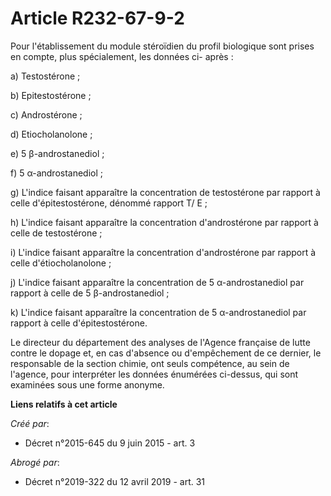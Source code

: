 # Article R232-67-9-2

Pour l'établissement du module stéroïdien du profil biologique sont prises en compte, plus spécialement, les données ci-
après : 

a) Testostérone ; 

b) Epitestostérone ; 

c) Androstérone ; 

d) Etiocholanolone ; 

e) 5 β-androstanediol ; 

f) 5 α-androstanediol ; 

g) L'indice faisant apparaître la concentration de testostérone par rapport à celle d'épitestostérone, dénommé rapport T/
E ; 

h) L'indice faisant apparaître la concentration d'androstérone par rapport à celle de testostérone ; 

i) L'indice faisant apparaître la concentration d'androstérone par rapport à celle d'étiocholanolone ; 

j) L'indice faisant apparaître la concentration de 5 α-androstanediol par rapport à celle de 5 β-androstanediol ; 

k) L'indice faisant apparaître la concentration de 5 α-androstanediol par rapport à celle d'épitestostérone. 

Le directeur du département des analyses de l'Agence française de lutte contre le dopage et, en cas d'absence ou
d'empêchement de ce dernier, le responsable de la section chimie, ont seuls compétence, au sein de l'agence, pour interpréter
les données énumérées ci-dessus, qui sont examinées sous une forme anonyme.

**Liens relatifs à cet article**

_Créé par_:

  - Décret n°2015-645 du 9 juin 2015 - art. 3

_Abrogé par_:

  - Décret n°2019-322 du 12 avril 2019 - art. 31
